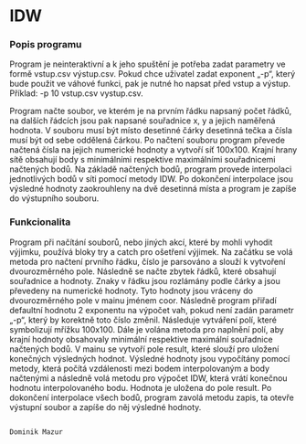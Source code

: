 # IDW

### Popis programu
Program je neinteraktivní a k jeho spuštění je potřeba zadat parametry ve formě vstup.csv výstup.csv. Pokud chce uživatel zadat exponent „-p“, který bude použit ve váhové funkci, pak je nutné ho napsat před vstup a výstup. Příklad: -p 10 vstup.csv vystup.csv.

Program načte soubor, ve kterém je na prvním řádku napsaný počet řádků, na dalších řádcích jsou pak napsané souřadnice x, y a jejich naměřená hodnota. V souboru musí být místo desetinné čárky desetinná tečka a čísla musí být od sebe oddělená čárkou. Po načtení souboru program převede načtená čísla na jejich numerické hodnoty a vytvoří síť 100x100. Krajní hrany sítě obsahují body s minimálními respektive maximálními souřadnicemi načtených bodů. Na základě načtených bodů, program provede interpolaci jednotlivých bodů v síti pomocí metody IDW. Po dokončení interpolace jsou výsledné hodnoty zaokrouhleny na dvě desetinná místa a program je zapíše do výstupního souboru.

### Funkcionalita

Program při načítání souborů, nebo jiných akcí, které by mohli vyhodit výjimku, používá bloky try a catch pro ošetření výjimek. Na začátku se volá metoda pro načtení prvního řádku, číslo je parsováno a slouží k vytvoření dvourozměrného pole. Následně se načte zbytek řádků, které obsahují souřadnice a hodnoty. Znaky v řádku jsou rozlámány podle čárky a jsou převedeny na numerické hodnoty. Tyto hodnoty jsou vráceny do dvourozměrného pole v mainu jménem coor. Následně program přiřadí defaultní hodnotu 2 exponentu na výpočet vah, pokud není zadán parametr „-p“, který by korektně toto číslo změnil. Následuje vytváření polí, které symbolizují mřížku 100x100. Dále je volána metoda pro naplnění polí, aby krajní hodnoty obsahovaly minimální respektive maximální souřadnice načtených bodů. V mainu se vytvoří pole result, které slouží pro uložení konečných výsledných hodnot. Výsledné hodnoty jsou vypočítány pomocí metody, která počítá vzdálenosti mezi bodem interpolovaným a body načtenými a následně volá metodu pro výpočet IDW, která vrátí konečnou hodnotu interpolovaného bodu. Hodnota je uložena do pole result. Po dokončení interpolace všech bodů, program zavolá metodu zapis, ta otevře výstupní soubor a zapíše do něj výsledné hodnoty.



                                                                                                        Dominik Mazur
